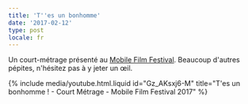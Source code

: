 ```yaml
---
title: 'T''es un bonhomme'
date: '2017-02-12'
type: post
locale: fr
---
```


Un court-métrage présenté au [Mobile Film Festival](http://www.mobilefilmfestival.fr/). Beaucoup d'autres pépites, n'hésitez pas à y jeter un œil.

<!-- more -->

{% include media/youtube.html.liquid id="Gz_AKsxj6-M" title="T'es un bonhomme ! - Court Métrage - Mobile Film Festival 2017" %}
